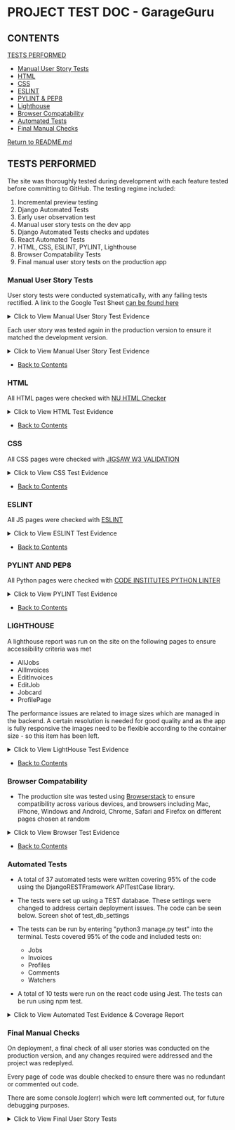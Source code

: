 # PROJECT TEST DOC - GarageGuru

## CONTENTS
[TESTS PERFORMED](#tests-performed)
  * [Manual User Story Tests](#manual-user-story-tests)
  * [HTML](#html)
  * [CSS](#css)
  * [ESLINT](#eslint)
  * [PYLINT & PEP8](#pylint-and-pep8)
  * [Lighthouse](#lighthouse)
  * [Browser Compatability](#browser-compatability)
  * [Automated Tests](#automated-tests)
  * [Final Manual Checks](#final-manual-checks)


  [Return to README.md](https://github.com/rstan-dev/GarageGuru-PP5/blob/main/README.md)


## TESTS PERFORMED
  The site was thoroughly tested during development with each feature tested before committing to GitHub. The testing regime included:
  1. Incremental preview testing
  2. Django Automated Tests
  2. Early user observation test
  3. Manual user story tests on the dev app
  4. Django Automated Tests checks and updates
  5. React Automated Tests
  5. HTML, CSS, ESLINT, PYLINT, Lighthouse
  6. Browser Compatability Tests
  7. Final manual user story tests on the production app

  ### Manual User Story Tests
  User story tests were conducted systematically, with any failing tests rectified.  A link to the Google Test Sheet [can be found here](https://docs.google.com/spreadsheets/d/1esaHTm738sbXP-JMxzEvQ63mgN3IazsXGUL8tRsX0ZI/edit#gid=165646488)

  <details>
    <summary>Click to View Manual User Story Test Evidence</summary>
      - <img src="https://github.com/rstan-dev/GarageGuru-PP5/blob/main/documentation/images/test_results/manual_test1.png">
      - <img src="https://github.com/rstan-dev/GarageGuru-PP5/blob/main/documentation/images/test_results/manual_test2.png">
      - <img src="https://github.com/rstan-dev/GarageGuru-PP5/blob/main/documentation/images/test_results/manual_test3.png">
      - <img src="https://github.com/rstan-dev/GarageGuru-PP5/blob/main/documentation/images/test_results/manual_test4.png">
      - <img src="https://github.com/rstan-dev/GarageGuru-PP5/blob/main/documentation/images/test_results/manual_test5.png">
      - <img src="https://github.com/rstan-dev/GarageGuru-PP5/blob/main/documentation/images/test_results/manual_test6.png">
      - <img src="https://github.com/rstan-dev/GarageGuru-PP5/blob/main/documentation/images/test_results/manual_test7.png">
      - <img src="https://github.com/rstan-dev/GarageGuru-PP5/blob/main/documentation/images/test_results/manual_test8.png">
      - <img src="https://github.com/rstan-dev/GarageGuru-PP5/blob/main/documentation/images/test_results/manual_test9.png">

  </details>

  Each user story was tested again in the production version to ensure it matched the development version.
  <details>
    <summary>Click to View Manual User Story Test Evidence</summary>
      - <img src="https://github.com/rstan-dev/GarageGuru-PP5/blob/main/documentation/images/test_results/final_test1.png">
      - <img src="https://github.com/rstan-dev/GarageGuru-PP5/blob/main/documentation/images/test_results/final_test2.png">
      - <img src="https://github.com/rstan-dev/GarageGuru-PP5/blob/main/documentation/images/test_results/final_test3.png">
      - <img src="https://github.com/rstan-dev/GarageGuru-PP5/blob/main/documentation/images/test_results/final_test4.png">
      - <img src="https://github.com/rstan-dev/GarageGuru-PP5/blob/main/documentation/images/test_results/final_test5.png">
      - <img src="https://github.com/rstan-dev/GarageGuru-PP5/blob/main/documentation/images/test_results/final_test6.png">
      - <img src="https://github.com/rstan-dev/GarageGuru-PP5/blob/main/documentation/images/test_results/final_test7.png">
      - <img src="https://github.com/rstan-dev/GarageGuru-PP5/blob/main/documentation/images/test_results/final_test8.png">


  </details>

  * [Back to Contents](#contents)

  ### HTML
  All HTML pages were checked with [NU HTML Checker](https://validator.w3.org/nu/)

  <details>
    <summary>Click to View HTML Test Evidence</summary>
      - <img src="https://github.com/rstan-dev/GarageGuru-PP5/blob/main/documentation/images/test_results/w3c_add_invoice.png">
      - <img src="https://github.com/rstan-dev/GarageGuru-PP5/blob/main/documentation/images/test_results/w3c_addjob.png">
      - <img src="https://github.com/rstan-dev/GarageGuru-PP5/blob/main/documentation/images/test_results/w3c_all_invoices.png">
      - <img src="https://github.com/rstan-dev/GarageGuru-PP5/blob/main/documentation/images/test_results/w3c_all_jobs.png">
      - <img src="https://github.com/rstan-dev/GarageGuru-PP5/blob/main/documentation/images/test_results/w3c_edit_invoice.png">
      - <img src="https://github.com/rstan-dev/GarageGuru-PP5/blob/main/documentation/images/test_results/w3c_edit_job.png">
      - <img src="https://github.com/rstan-dev/GarageGuru-PP5/blob/main/documentation/images/test_results/w3c_job_id.png">
      - <img src="https://github.com/rstan-dev/GarageGuru-PP5/blob/main/documentation/images/test_results/w3c_login.png">
      - <img src="https://github.com/rstan-dev/GarageGuru-PP5/blob/main/documentation/images/test_results/w3c_profile_page.png">
      - <img src="https://github.com/rstan-dev/GarageGuru-PP5/blob/main/documentation/images/test_results/w3c_edit_profile.png">
      - <img src="https://github.com/rstan-dev/GarageGuru-PP5/blob/main/documentation/images/test_results/w3c_register.png">

  </details>

  * [Back to Contents](#contents)

  ### CSS
  All CSS pages were checked with [JIGSAW W3 VALIDATION](https://jigsaw.w3.org/css-validator/)

  <details>
    <summary>Click to View CSS Test Evidence</summary>
       - <img src="https://github.com/rstan-dev/GarageGuru-PP5/blob/main/documentation/images/test_results/w3jigsaw_add_invoice.png">
      - <img src="https://github.com/rstan-dev/GarageGuru-PP5/blob/main/documentation/images/test_results/w3jigsaw_addjob.png">
      - <img src="https://github.com/rstan-dev/GarageGuru-PP5/blob/main/documentation/images/test_results/w3jigsaw_all_invoices.png">
      - <img src="https://github.com/rstan-dev/GarageGuru-PP5/blob/main/documentation/images/test_results/w3jigsaw_alljobs.png">
      - <img src="https://github.com/rstan-dev/GarageGuru-PP5/blob/main/documentation/images/test_results/w3jigsaw_edit_invoice.png">
      - <img src="https://github.com/rstan-dev/GarageGuru-PP5/blob/main/documentation/images/test_results/w3jigsaw_edit_job.png">
      - <img src="https://github.com/rstan-dev/GarageGuru-PP5/blob/main/documentation/images/test_results/w3jigsaw_edit_profile.png">
      - <img src="https://github.com/rstan-dev/GarageGuru-PP5/blob/main/documentation/images/test_results/w3jigsaw_job_id.png">
      - <img src="https://github.com/rstan-dev/GarageGuru-PP5/blob/main/documentation/images/test_results/w3c_login.png">
      - <img src="https://github.com/rstan-dev/GarageGuru-PP5/blob/main/documentation/images/test_results/w3jigsaw_profile.png">
      - <img src="https://github.com/rstan-dev/GarageGuru-PP5/blob/main/documentation/images/test_results/w3jigsaw_register.png">

  </details>

   * [Back to Contents](#contents)

   ### ESLINT
  All JS pages were checked with [ESLINT](https://eslint.org/)

  <details>
    <summary>Click to View ESLINT Test Evidence</summary>
      - <img src="https://github.com/rstan-dev/GarageGuru-PP5/blob/main/documentation/images/test_results/eslint_results.png">

  </details>

  * [Back to Contents](#contents)

  ### PYLINT AND PEP8
  All Python pages were checked with [CODE INSTITUTES PYTHON LINTER](https://pep8ci.herokuapp.com/)

  <details>
    <summary>Click to View PYLINT Test Evidence</summary>
      - <img src="https://github.com/rstan-dev/GarageGuru-PP5/blob/main/documentation/images/test_results/pep8_comments_admin.png">
      - <img src="https://github.com/rstan-dev/GarageGuru-PP5/blob/main/documentation/images/test_results/pep8_comments_model.png">
      - <img src="https://github.com/rstan-dev/GarageGuru-PP5/blob/main/documentation/images/test_results/pep8_comments_serializer.png">
      - <img src="https://github.com/rstan-dev/GarageGuru-PP5/blob/main/documentation/images/test_results/pep8_comments_tests.png">
      - <img src="https://github.com/rstan-dev/GarageGuru-PP5/blob/main/documentation/images/test_results/pep8_comments_urls.png">
      - <img src="https://github.com/rstan-dev/GarageGuru-PP5/blob/main/documentation/images/test_results/pep8_comments_views.png">
      - <img src="https://github.com/rstan-dev/GarageGuru-PP5/blob/main/documentation/images/test_results/pep8_drf_permissions.png">
      - <img src="https://github.com/rstan-dev/GarageGuru-PP5/blob/main/documentation/images/test_results/pep8_drf_serializers.png">
      - <img src="https://github.com/rstan-dev/GarageGuru-PP5/blob/main/documentation/images/test_results/pep8_drf_urls.png">
      - <img src="https://github.com/rstan-dev/GarageGuru-PP5/blob/main/documentation/images/test_results/pep8_drf_views.png">
      - <img src="https://github.com/rstan-dev/GarageGuru-PP5/blob/main/documentation/images/test_results/pep8_invoices_admin.png">
      - <img src="https://github.com/rstan-dev/GarageGuru-PP5/blob/main/documentation/images/test_results/pep8_invoices_models.png">
      - <img src="https://github.com/rstan-dev/GarageGuru-PP5/blob/main/documentation/images/test_results/pep8_invoices_serializer.png">
      - <img src="https://github.com/rstan-dev/GarageGuru-PP5/blob/main/documentation/images/test_results/pep8_invoices_tests.png">
      - <img src="https://github.com/rstan-dev/GarageGuru-PP5/blob/main/documentation/images/test_results/pep8_invoices_urls.png">
      - <img src="https://github.com/rstan-dev/GarageGuru-PP5/blob/main/documentation/images/test_results/pep8_invoices_views.png">
      - <img src="https://github.com/rstan-dev/GarageGuru-PP5/blob/main/documentation/images/test_results/pep8_jobs_admin.png">
      - <img src="https://github.com/rstan-dev/GarageGuru-PP5/blob/main/documentation/images/test_results/pep8_jobs_choices.png">
      - <img src="https://github.com/rstan-dev/GarageGuru-PP5/blob/main/documentation/images/test_results/pep8_jobs_models.png">
      - <img src="https://github.com/rstan-dev/GarageGuru-PP5/blob/main/documentation/images/test_results/pep8_jobs_serializer.png">
      - <img src="https://github.com/rstan-dev/GarageGuru-PP5/blob/main/documentation/images/test_results/pep8_jobs_tests.png">
      - <img src="https://github.com/rstan-dev/GarageGuru-PP5/blob/main/documentation/images/test_results/pep8_jobs_urls.png">
      - <img src="https://github.com/rstan-dev/GarageGuru-PP5/blob/main/documentation/images/test_results/pep8_jobs_views.png">
      - <img src="https://github.com/rstan-dev/GarageGuru-PP5/blob/main/documentation/images/test_results/pep8_profiles_models.png">
      - <img src="https://github.com/rstan-dev/GarageGuru-PP5/blob/main/documentation/images/test_results/pep8_profiles_serializer.png">
      - <img src="https://github.com/rstan-dev/GarageGuru-PP5/blob/main/documentation/images/test_results/pep8_profiles_tests.png">
      - <img src="https://github.com/rstan-dev/GarageGuru-PP5/blob/main/documentation/images/test_results/pep8_profiles_urls.png">
      - <img src="https://github.com/rstan-dev/GarageGuru-PP5/blob/main/documentation/images/test_results/pep8_profiles_views.png">
       - <img src="https://github.com/rstan-dev/GarageGuru-PP5/blob/main/documentation/images/test_results/pep8_watchers_models.png">
      - <img src="https://github.com/rstan-dev/GarageGuru-PP5/blob/main/documentation/images/test_results/pep8_watchers_serializer.png">
      - <img src="https://github.com/rstan-dev/GarageGuru-PP5/blob/main/documentation/images/test_results/pep8_watchers_tests.png">
      - <img src="https://github.com/rstan-dev/GarageGuru-PP5/blob/main/documentation/images/test_results/pep8_watchers_urls.png">
      - <img src="https://github.com/rstan-dev/GarageGuru-PP5/blob/main/documentation/images/test_results/pep8_watchers_views.png">

  </details>

  * [Back to Contents](#contents)

  ### LIGHTHOUSE
  A lighthouse report was run on the site on the following pages to ensure accessibility criteria was met
   * AllJobs
   * AllInvoices
   * EditInvoices
   * EditJob
   * Jobcard
   * ProfilePage

The performance issues are related to image sizes which are managed in the backend. A certain resolution is needed for good quality and as the app is fully responsive the images need to be flexible according to the container size - so this item has been left.

  <details>
    <summary>Click to View LightHouse Test Evidence</summary>
      - <img src="https://github.com/rstan-dev/GarageGuru-PP5/blob/main/documentation/images/test_results/lighthouse_all_jobs.png">
      - <img src="https://github.com/rstan-dev/GarageGuru-PP5/blob/main/documentation/images/test_results/lighthouse_allinvoices.png">
      - <img src="https://github.com/rstan-dev/GarageGuru-PP5/blob/main/documentation/images/test_results/lighthouse_edit_invoices.png">
      - <img src="https://github.com/rstan-dev/GarageGuru-PP5/blob/main/documentation/images/test_results/lighthouse_edit_job.png">
      - <img src="https://github.com/rstan-dev/GarageGuru-PP5/blob/main/documentation/images/test_results/lighthouse_job_card.png">
      - <img src="https://github.com/rstan-dev/GarageGuru-PP5/blob/main/documentation/images/test_results/lighthouse_profilepage.png">

  </details>

  * [Back to Contents](#contents)

  ### Browser Compatability
  - The production site was tested using [Browserstack](https://www.browserstack.com/) to ensure compatibility across various devices, and browsers including Mac, iPhone, Windows and Android, Chrome, Safari and Firefox on different pages chosen at random

  <details>
    <summary>Click to View Browser Test Evidence</summary>
      - <img src="https://github.com/rstan-dev/GarageGuru-PP5/blob/main/documentation/images/test_results/browserstack_googlepixel5_firefox.png">
      - <img src="https://github.com/rstan-dev/GarageGuru-PP5/blob/main/documentation/images/test_results/browserstack_androids23_chrome.png">
      - <img src="https://github.com/rstan-dev/GarageGuru-PP5/blob/main/documentation/images/test_results/browserstack_ipad12.png">
      - <img src="https://github.com/rstan-dev/GarageGuru-PP5/blob/main/documentation/images/test_results/browserstack_ipad12mini.png">
      - <img src="https://github.com/rstan-dev/GarageGuru-PP5/blob/main/documentation/images/test_results/browserstack_iphone13.png">
      - <img src="https://github.com/rstan-dev/GarageGuru-PP5/blob/main/documentation/images/test_results/browserstack_mac_firefox.png">
      - <img src="https://github.com/rstan-dev/GarageGuru-PP5/blob/main/documentation/images/test_results/browserstack_mac_safari.png">
      - <img src="https://github.com/rstan-dev/GarageGuru-PP5/blob/main/documentation/images/test_results/browserstack_windows_11_chrome.png">
      - <img src="https://github.com/rstan-dev/GarageGuru-PP5/blob/main/documentation/images/test_results/browserstack_windows_11_firefox.png">

  </details>

  * [Back to Contents](#contents)

  ### Automated Tests
  * A total of 37 automated tests were written covering 95% of the code using the DjangoRESTFramework APITestCase library.
  * The tests were set up using a TEST database.  These settings were changed to address certain deployment issues.  The code can be seen below.  Screen shot of test_db_settings
  * The tests can be run by entering "python3 manage.py test" into the terminal. Tests covered 95% of the code and included tests on:
     - Jobs
     - Invoices
     - Profiles
     - Comments
     - Watchers

  * A total of 10 tests were run on the react code using Jest.  The tests can be run using npm test.


  <details>
    <summary>Click to View Automated Test Evidence & Coverage Report</summary>
    - <img src="https://github.com/rstan-dev/GarageGuru-PP5/blob/main/documentation/images/test_results/test_db_settings.png">
    - <img src="https://github.com/rstan-dev/GarageGuru-PP5/blob/main/documentation/images/test_results/api_test_jobs.png">
    - <img src="https://github.com/rstan-dev/GarageGuru-PP5/blob/main/documentation/images/test_results/api_test_invoices.png">
    - <img src="https://github.com/rstan-dev/GarageGuru-PP5/blob/main/documentation/images/test_results/api_test_profiles.png">
    - <img src="https://github.com/rstan-dev/GarageGuru-PP5/blob/main/documentation/images/test_results/api_test_comments.png">
    - <img src="https://github.com/rstan-dev/GarageGuru-PP5/blob/main/documentation/images/test_results/api_test_watchers.png">
    - <img src="https://github.com/rstan-dev/GarageGuru-PP5/blob/main/documentation/images/test_results/api_test_coverage1.png">
    - <img src="https://github.com/rstan-dev/GarageGuru-PP5/blob/main/documentation/images/test_results/api_test_coverage2.png">
    - <img src="https://github.com/rstan-dev/GarageGuru-PP5/blob/main/documentation/images/test_results/react_test_results.png">

  </details>

  ### Final Manual Checks
  On deployment, a final check of all user stories was conducted on the production version, and any changes required were addressed and the project was redeplyed.

  Every page of code was double checked to ensure there was no redundant or commented out code.

  There are some console.log(err) which were left commented out, for future debugging purposes.

   <details>
    <summary>Click to View Final User Story Tests</summary>
    - <img src="https://github.com/rstan-dev/GarageGuru-PP5/blob/main/documentation/images/test_results/test_db_settings.png">

    </details>


  * [Back to Contents](#contents)
